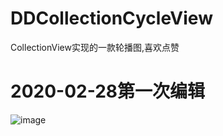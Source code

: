 # DDCollectionCycleView
CollectionView实现的一款轮播图,喜欢点赞
# 2020-02-28第一次编辑
![image](https://github.com/LuckDDS/DDCollectionCycleView/tree/master/AdvancePlan/AdvancePlan/brief.gif)
